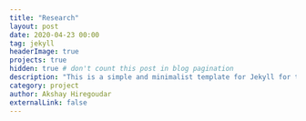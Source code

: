```yaml
---
title: "Research"
layout: post
date: 2020-04-23 00:00
tag: jekyll
headerImage: true
projects: true
hidden: true # don't count this post in blog pagination
description: "This is a simple and minimalist template for Jekyll for those who likes to eat noodles."
category: project
author: Akshay Hiregoudar
externalLink: false
---
```



